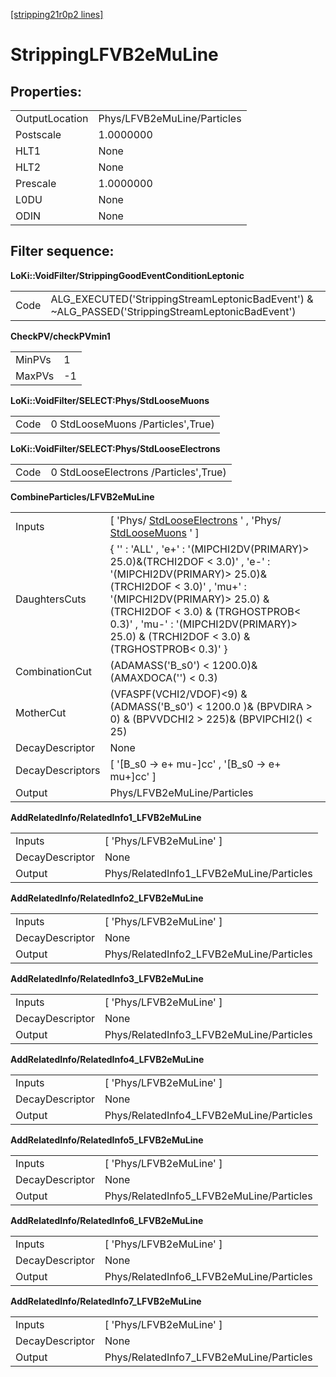 [[stripping21r0p2 lines]](./stripping21r0p2-index)

# StrippingLFVB2eMuLine

## Properties:

|                |                             |
|----------------|-----------------------------|
| OutputLocation | Phys/LFVB2eMuLine/Particles |
| Postscale      | 1.0000000                   |
| HLT1           | None                        |
| HLT2           | None                        |
| Prescale       | 1.0000000                   |
| L0DU           | None                        |
| ODIN           | None                        |

## Filter sequence:

**LoKi::VoidFilter/StrippingGoodEventConditionLeptonic**

|      |                                                                                                   |
|------|---------------------------------------------------------------------------------------------------|
| Code | ALG_EXECUTED('StrippingStreamLeptonicBadEvent') & \~ALG_PASSED('StrippingStreamLeptonicBadEvent') |

**CheckPV/checkPVmin1**

|        |     |
|--------|-----|
| MinPVs | 1   |
| MaxPVs | -1  |

**LoKi::VoidFilter/SELECT:Phys/StdLooseMuons**

|      |                                   |
|------|-----------------------------------|
| Code | 0 StdLooseMuons /Particles',True) |

**LoKi::VoidFilter/SELECT:Phys/StdLooseElectrons**

|      |                                       |
|------|---------------------------------------|
| Code | 0 StdLooseElectrons /Particles',True) |

**CombineParticles/LFVB2eMuLine**

|                  |                                                                                                                                                                                                                                                                                                          |
|------------------|----------------------------------------------------------------------------------------------------------------------------------------------------------------------------------------------------------------------------------------------------------------------------------------------------------|
| Inputs           | [ 'Phys/ [StdLooseElectrons](./stripping21r0p2-stdlooseelectrons) ' , 'Phys/ [StdLooseMuons](./stripping21r0p2-stdloosemuons) ' ]                                                                                                                                                                      |
| DaughtersCuts    | { '' : 'ALL' , 'e+' : '(MIPCHI2DV(PRIMARY)\> 25.0)&(TRCHI2DOF \< 3.0)' , 'e-' : '(MIPCHI2DV(PRIMARY)\> 25.0)&(TRCHI2DOF \< 3.0)' , 'mu+' : '(MIPCHI2DV(PRIMARY)\> 25.0) & (TRCHI2DOF \< 3.0) & (TRGHOSTPROB\< 0.3)' , 'mu-' : '(MIPCHI2DV(PRIMARY)\> 25.0) & (TRCHI2DOF \< 3.0) & (TRGHOSTPROB\< 0.3)' } |
| CombinationCut   | (ADAMASS('B_s0') \< 1200.0)& (AMAXDOCA('') \< 0.3)                                                                                                                                                                                                                                                       |
| MotherCut        | (VFASPF(VCHI2/VDOF)\<9) & (ADMASS('B_s0') \< 1200.0 )& (BPVDIRA \> 0) & (BPVVDCHI2 \> 225)& (BPVIPCHI2() \< 25)                                                                                                                                                                                          |
| DecayDescriptor  | None                                                                                                                                                                                                                                                                                                     |
| DecayDescriptors | [ '[B_s0 -\> e+ mu-]cc' , '[B_s0 -\> e+ mu+]cc' ]                                                                                                                                                                                                                                                  |
| Output           | Phys/LFVB2eMuLine/Particles                                                                                                                                                                                                                                                                              |

**AddRelatedInfo/RelatedInfo1_LFVB2eMuLine**

|                 |                                          |
|-----------------|------------------------------------------|
| Inputs          | [ 'Phys/LFVB2eMuLine' ]                |
| DecayDescriptor | None                                     |
| Output          | Phys/RelatedInfo1_LFVB2eMuLine/Particles |

**AddRelatedInfo/RelatedInfo2_LFVB2eMuLine**

|                 |                                          |
|-----------------|------------------------------------------|
| Inputs          | [ 'Phys/LFVB2eMuLine' ]                |
| DecayDescriptor | None                                     |
| Output          | Phys/RelatedInfo2_LFVB2eMuLine/Particles |

**AddRelatedInfo/RelatedInfo3_LFVB2eMuLine**

|                 |                                          |
|-----------------|------------------------------------------|
| Inputs          | [ 'Phys/LFVB2eMuLine' ]                |
| DecayDescriptor | None                                     |
| Output          | Phys/RelatedInfo3_LFVB2eMuLine/Particles |

**AddRelatedInfo/RelatedInfo4_LFVB2eMuLine**

|                 |                                          |
|-----------------|------------------------------------------|
| Inputs          | [ 'Phys/LFVB2eMuLine' ]                |
| DecayDescriptor | None                                     |
| Output          | Phys/RelatedInfo4_LFVB2eMuLine/Particles |

**AddRelatedInfo/RelatedInfo5_LFVB2eMuLine**

|                 |                                          |
|-----------------|------------------------------------------|
| Inputs          | [ 'Phys/LFVB2eMuLine' ]                |
| DecayDescriptor | None                                     |
| Output          | Phys/RelatedInfo5_LFVB2eMuLine/Particles |

**AddRelatedInfo/RelatedInfo6_LFVB2eMuLine**

|                 |                                          |
|-----------------|------------------------------------------|
| Inputs          | [ 'Phys/LFVB2eMuLine' ]                |
| DecayDescriptor | None                                     |
| Output          | Phys/RelatedInfo6_LFVB2eMuLine/Particles |

**AddRelatedInfo/RelatedInfo7_LFVB2eMuLine**

|                 |                                          |
|-----------------|------------------------------------------|
| Inputs          | [ 'Phys/LFVB2eMuLine' ]                |
| DecayDescriptor | None                                     |
| Output          | Phys/RelatedInfo7_LFVB2eMuLine/Particles |
